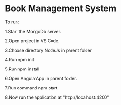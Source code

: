 # Book Management System

To run:

1.Start the MongoDb server.

2.Open project in VS Code.

3.Choose directory NodeJs in parent folder

4.Run npm init

5.Run npm install

6.Open AngularApp in parent folder.

7.Run command npm start.

8.Now run the application at "http://localhost:4200"
